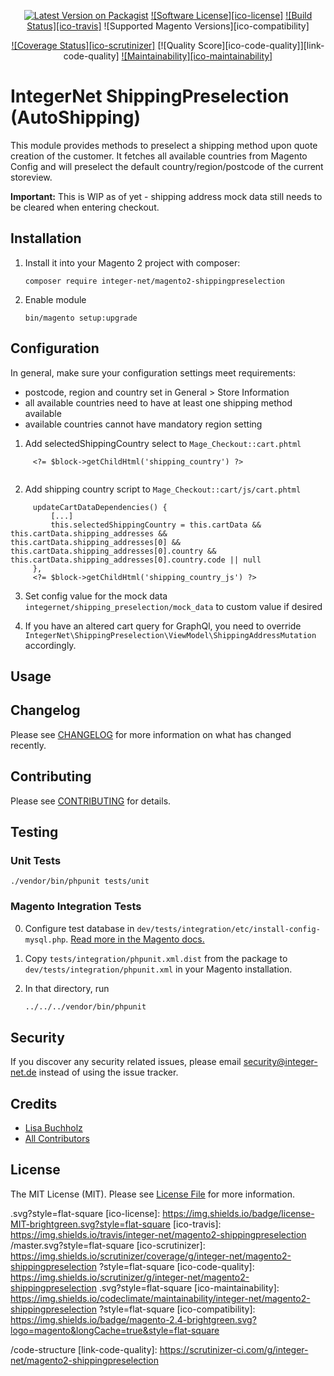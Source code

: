 <div align="center">

[![Latest Version on Packagist][ico-version]][link-packagist]
[![Software License][ico-license]](LICENSE.md)
[![Build Status][ico-travis]][link-travis]
![Supported Magento Versions][ico-compatibility]

[![Coverage Status][ico-scrutinizer]][link-scrutinizer]
[![Quality Score][ico-code-quality]][link-code-quality]
[![Maintainability][ico-maintainability]][link-maintainability]
</div>

# IntegerNet ShippingPreselection (AutoShipping) 

This module provides methods to preselect a shipping method upon quote creation of the customer. It fetches all available countries from Magento Config and will preselect the default country/region/postcode of the current storeview.

**Important:** This is WIP as of yet - shipping address mock data still needs to be cleared when entering checkout.


## Installation

1. Install it into your Magento 2 project with composer:
    ```
    composer require integer-net/magento2-shippingpreselection

    ```

2. Enable module
    ```
    bin/magento setup:upgrade
    ```

## Configuration

In general, make sure your configuration settings meet requirements: 
- postcode, region and country set in General > Store Information
- all available countries need to have at least one shipping method available
- available countries cannot have mandatory region setting

1) Add selectedShippingCountry select to `Mage_Checkout::cart.phtml`
 
 
```
     <?= $block->getChildHtml('shipping_country') ?>
 
```
2. Add shipping country script to `Mage_Checkout::cart/js/cart.phtml`
 
```
     updateCartDataDependencies() {
         [...]
         this.selectedShippingCountry = this.cartData && this.cartData.shipping_addresses && this.cartData.shipping_addresses[0] && this.cartData.shipping_addresses[0].country && this.cartData.shipping_addresses[0].country.code || null
     },
     <?= $block->getChildHtml('shipping_country_js') ?>
```
 

3) Set config value for the mock data `integernet/shipping_preselection/mock_data` to custom value if desired 
 
4) If you have an altered cart query for GraphQl, you need to override `IntegerNet\ShippingPreselection\ViewModel\ShippingAddressMutation` accordingly.

## Usage

## Changelog

Please see [CHANGELOG](CHANGELOG.md) for more information on what has changed recently.

## Contributing

Please see [CONTRIBUTING](CONTRIBUTING.md) for details.

## Testing

### Unit Tests

```
./vendor/bin/phpunit tests/unit
```

### Magento Integration Tests

0. Configure test database in `dev/tests/integration/etc/install-config-mysql.php`. [Read more in the Magento docs.](https://devdocs.magento.com/guides/v2.4/test/integration/integration_test_execution.html) 

1. Copy `tests/integration/phpunit.xml.dist` from the package to `dev/tests/integration/phpunit.xml` in your Magento installation.

2. In that directory, run
    ``` bash
    ../../../vendor/bin/phpunit
    ```

## Security

If you discover any security related issues, please email security@integer-net.de instead of using the issue tracker.

## Credits

- [Lisa Buchholz][link-author]
- [All Contributors][link-contributors]

## License

The MIT License (MIT). Please see [License File](LICENSE) for more information.

[ico-version]: https://img.shields.io/packagist/v/integer-net/magento2-shippingpreselection
.svg?style=flat-square
[ico-license]: https://img.shields.io/badge/license-MIT-brightgreen.svg?style=flat-square
[ico-travis]: https://img.shields.io/travis/integer-net/magento2-shippingpreselection
/master.svg?style=flat-square
[ico-scrutinizer]: https://img.shields.io/scrutinizer/coverage/g/integer-net/magento2-shippingpreselection
?style=flat-square
[ico-code-quality]: https://img.shields.io/scrutinizer/g/integer-net/magento2-shippingpreselection
.svg?style=flat-square
[ico-maintainability]: https://img.shields.io/codeclimate/maintainability/integer-net/magento2-shippingpreselection
?style=flat-square
[ico-compatibility]: https://img.shields.io/badge/magento-2.4-brightgreen.svg?logo=magento&longCache=true&style=flat-square

[link-packagist]: https://packagist.org/packages/integer-net/magento2-shippingpreselection

[link-travis]: https://travis-ci.org/integer-net/magento2-shippingpreselection

[link-scrutinizer]: https://scrutinizer-ci.com/g/integer-net/magento2-shippingpreselection
/code-structure
[link-code-quality]: https://scrutinizer-ci.com/g/integer-net/magento2-shippingpreselection

[link-maintainability]: https://codeclimate.com/github/integer-net/magento2-shippingpreselection

[link-author]: https://github.com/lbuchholz
[link-contributors]: ../../contributors

